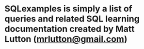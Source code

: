 # SQLexamples is simply a list of queries and related SQL learning documentation created by Matt Lutton (mrlutton@gmail.com)
